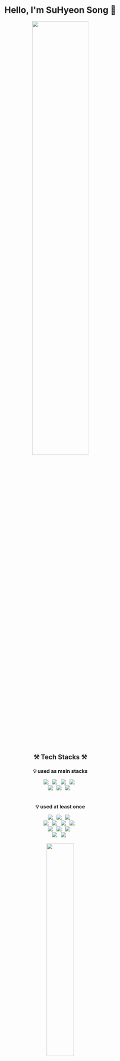 


<div align="center">
  <h1>Hello, I'm SuHyeon Song 👋</h1>
  
  <img width="60%" src="https://user-images.githubusercontent.com/65274226/209482982-c0c335ab-9a32-43e3-aa74-bf2adc53a2cc.gif"/>

  <h2 align="center"><b>⚒ Tech Stacks ⚒</b></h2>
  <h3 align="center">💡 used as main stacks</h3>
  <a><img src="https://img.shields.io/badge/HTML5-E34F26?style=flat-square&logo=HTML5&logoColor=white"/></a> &nbsp
  <a><img src="https://img.shields.io/badge/CSS3-1572B6?style=flat-square&logo=CSS3&logoColor=white"/></a> &nbsp
  <a><img src="https://img.shields.io/badge/JavaScript-F7DF1E?style=flat-square&logo=JavaScript&logoColor=white"/></a> &nbsp
  <a><img src="https://img.shields.io/badge/React-61DAFB?style=flat-square&logo=React&logoColor=white"/></a> &nbsp 
  <br>
  <a><img src="https://img.shields.io/badge/Java-2C2255?style=flat-square&logo=Eclipse IDE&logoColor=white"/></a> &nbsp 
  <a><img src="https://img.shields.io/badge/Python-3776AB?style=flat-square&logo=Python&logoColor=white"/></a> &nbsp 
  <a><img src="https://img.shields.io/badge/MySQL-4479A1?style=flat-square&logo=MySQL&logoColor=white"/></a> &nbsp 
  <br>
  <br>
  <h3 align="center">💡 used at least once</h3>
  <a><img src="https://img.shields.io/badge/C-A8B9CC?style=flat-square&logo=C&logoColor=white"/></a> &nbsp 
  <a><img src="https://img.shields.io/badge/c++-00599C?style=flat-square&logo=c%2B%2B&logoColor=white"/></a> &nbsp 
  <a><img src="https://img.shields.io/badge/Vue.js-4FC08D?style=flat-square&logo=Vue.js&logoColor=white"/></a> &nbsp 
  <br>
  <a><img src="https://img.shields.io/badge/Spring-6DB33F?style=flat-square&logo=Spring&logoColor=white"/></a> &nbsp 
  <a><img src="https://img.shields.io/badge/Spring Boot-13C100?style=flat-square&logo=Spring Boot&logoColor=white"/></a> &nbsp 
  <a><img src="https://img.shields.io/badge/Django-092E20?style=flat-square&logo=Django&logoColor=white"/></a> &nbsp 
  <a><img src="https://img.shields.io/badge/Flask-000000?style=flat-square&logo=Flask&logoColor=white"/></a> &nbsp 
  <br>
  <a><img src="https://img.shields.io/badge/Arduino-00979D?style=flat-square&logo=Arduino&logoColor=white"/></a> &nbsp 
  <a><img src="https://img.shields.io/badge/Raspberry Pi-A22846?style=flat-square&logo=Raspberry Pi&logoColor=white"/></a> &nbsp 
  <a><img src="https://img.shields.io/badge/Anaconda-44A833?style=flat-square&logo=Anaconda&logoColor=white"/></a> &nbsp 
  <br>
  <a><img src="https://img.shields.io/badge/Linux-FCC624?style=flat-square&logo=Linux&logoColor=white"/></a> &nbsp 
  <a><img src="https://img.shields.io/badge/OpenCV-5C3EE8?style=flat-square&logo=OpenCV&logoColor=white"/></a> &nbsp 
  <br>
  <br>
  
 

  <a href="s">
    <img src="https://github-readme-stats.vercel.app/api?username=songsuhyeon&theme=tokyonight&show_icons=true" width="42%" />
  </a>
  <br>
  <a href="s">
    <img src="https://github-readme-stats.vercel.app/api/top-langs/?username=songsuhyeon&exclude_repo=dkssud8150.github.io&layout=compact&theme=tokyonight" />
  </a>

  
  [![Solved.ac ssh1692](http://mazassumnida.wtf/api/generate_badge?boj=ssh1692)](https://solved.ac/ssh1692)
</div>

<!--
**songsuhyeon/songsuhyeon** is a ✨ _special_ ✨ repository because its `README.md` (this file) appears on your GitHub profile.

Here are some ideas to get you started:

- 🔭 I’m currently working on ...
- 🌱 I’m currently learning ...
- 👯 I’m looking to collaborate on ...
- 🤔 I’m looking for help with ...
- 💬 Ask me about ...
- 📫 How to reach me: ...
- 😄 Pronouns: ...
- ⚡ Fun fact: ...
-->
